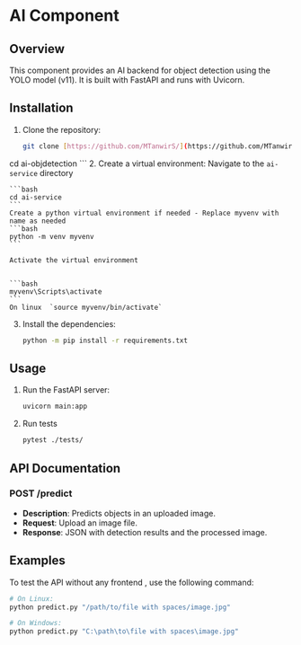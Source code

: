 # AI Component

## Overview
This component provides an AI backend for object detection using the YOLO model (v11). It is built with FastAPI and runs with Uvicorn.

## Installation
1. Clone the repository:
    ```bash
    git clone [https://github.com/MTanwirS/](https://github.com/MTanwirS/ai-objdetection.git)
cd ai-objdetection
    ```
2. Create a virtual environment:
    Navigate to the `ai-service` directory

    ```bash
    cd ai-service
    ```
    Create a python virtual environment if needed - Replace myvenv with name as needed
    ```bash
    python -m venv myvenv
    ```

    Activate the virtual environment


    ```bash
    myvenv\Scripts\activate
    ```
    On linux  `source myvenv/bin/activate`

3. Install the dependencies:
    ```bash
    python -m pip install -r requirements.txt
    ```

## Usage
1. Run the FastAPI server:
    ```bash
    uvicorn main:app
    ```
2. Run tests
    ```bash
    pytest ./tests/
    ```

## API Documentation
### POST /predict
- **Description**: Predicts objects in an uploaded image.
- **Request**: Upload an image file.
- **Response**: JSON with detection results and the processed image.

## Examples
To test the API without any frontend , use the following command:
```sh
# On Linux:
python predict.py "/path/to/file with spaces/image.jpg"

# On Windows:
python predict.py "C:\path\to\file with spaces\image.jpg"
```
